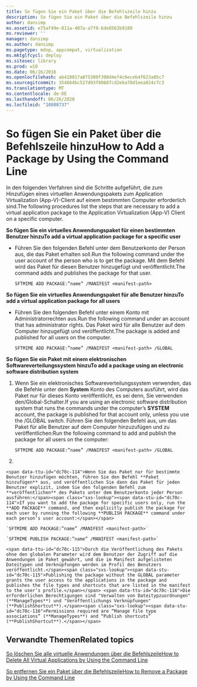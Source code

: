 ```yaml
---
title: So fügen Sie ein Paket über die Befehlszeile hinzu
description: So fügen Sie ein Paket über die Befehlszeile hinzu
author: dansimp
ms.assetid: e75af49e-811a-407a-a7f0-6de8562b9188
ms.reviewer: ''
manager: dansimp
ms.author: dansimp
ms.pagetype: mdop, appcompat, virtualization
ms.mktglfcycl: deploy
ms.sitesec: library
ms.prod: w10
ms.date: 06/16/2016
ms.openlocfilehash: ab418017a075300f308d4ef4c6eceb4f623a05c7
ms.sourcegitcommit: 354664bc527d93f80687cd2eba70d1eea024c7c3
ms.translationtype: MT
ms.contentlocale: de-DE
ms.lasthandoff: 06/26/2020
ms.locfileid: "10808737"
---
```

# <span data-ttu-id="dc70c-103">So fügen Sie ein Paket über die Befehlszeile hinzu</span><span class="sxs-lookup"><span data-stu-id="dc70c-103">How to Add a Package by Using the Command Line</span></span>


<span data-ttu-id="dc70c-104">In den folgenden Verfahren sind die Schritte aufgeführt, die zum Hinzufügen eines virtuellen Anwendungspakets zum Application Virtualization (App-V)-Client auf einem bestimmten Computer erforderlich sind.</span><span class="sxs-lookup"><span data-stu-id="dc70c-104">The following procedures list the steps that are necessary to add a virtual application package to the Application Virtualization (App-V) Client on a specific computer.</span></span>

**<span data-ttu-id="dc70c-105">So fügen Sie ein virtuelles Anwendungspaket für einen bestimmten Benutzer hinzu</span><span class="sxs-lookup"><span data-stu-id="dc70c-105">To add a virtual application package for a specific user</span></span>**

-   <span data-ttu-id="dc70c-106">Führen Sie den folgenden Befehl unter dem Benutzerkonto der Person aus, die das Paket erhalten soll.</span><span class="sxs-lookup"><span data-stu-id="dc70c-106">Run the following command under the user account of the person who is to get the package.</span></span> <span data-ttu-id="dc70c-107">Mit dem Befehl wird das Paket für diesen Benutzer hinzugefügt und veröffentlicht.</span><span class="sxs-lookup"><span data-stu-id="dc70c-107">The command adds and publishes the package for that user.</span></span>

    `SFTMIME ADD PACKAGE:”name” /MANIFEST <manifest-path>`

**<span data-ttu-id="dc70c-108">So fügen Sie ein virtuelles Anwendungspaket für alle Benutzer hinzu</span><span class="sxs-lookup"><span data-stu-id="dc70c-108">To add a virtual application package for all users</span></span>**

-   <span data-ttu-id="dc70c-109">Führen Sie den folgenden Befehl unter einem Konto mit Administratorrechten aus.</span><span class="sxs-lookup"><span data-stu-id="dc70c-109">Run the following command under an account that has administrator rights.</span></span> <span data-ttu-id="dc70c-110">Das Paket wird für alle Benutzer auf dem Computer hinzugefügt und veröffentlicht.</span><span class="sxs-lookup"><span data-stu-id="dc70c-110">The package is added and published for all users on the computer.</span></span>

    `SFTMIME ADD PACKAGE:”name” /MANIFEST <manifest-path> /GLOBAL`

**<span data-ttu-id="dc70c-111">So fügen Sie ein Paket mit einem elektronischen Softwareverteilungssystem hinzu</span><span class="sxs-lookup"><span data-stu-id="dc70c-111">To add a package using an electronic software distribution system</span></span>**

1.  <span data-ttu-id="dc70c-112">Wenn Sie ein elektronisches Softwareverteilungssystem verwenden, das die Befehle unter dem **System** Konto des Computers ausführt, wird das Paket nur für dieses Konto veröffentlicht, es sei denn, Sie verwenden den/Global-Schalter.</span><span class="sxs-lookup"><span data-stu-id="dc70c-112">If you are using an electronic software distribution system that runs the commands under the computer’s **SYSTEM** account, the package is published for that account only, unless you use the /GLOBAL switch.</span></span> <span data-ttu-id="dc70c-113">Führen Sie den folgenden Befehl aus, um das Paket für alle Benutzer auf dem Computer hinzuzufügen und zu veröffentlichen:</span><span class="sxs-lookup"><span data-stu-id="dc70c-113">Run the following command to add and publish the package for all users on the computer:</span></span>

    `SFTMIME ADD PACKAGE:”name” /MANIFEST <manifest-path> /GLOBAL`

2.  

    <span data-ttu-id="dc70c-114">Wenn Sie das Paket nur für bestimmte Benutzer hinzufügen möchten, führen Sie den Befehl **Paket hinzufügen** aus, und veröffentlichen Sie dann das Paket für jeden Benutzer explizit, indem Sie den folgenden Befehl zum **veröffentlichen** des Pakets unter dem Benutzerkonto jeder Person ausführen:</span><span class="sxs-lookup"><span data-stu-id="dc70c-114">If you want to add the package for specific users only, run the **ADD PACKAGE** command, and then explicitly publish the package for each user by running the following **PUBLISH PACKAGE** command under each person’s user account:</span></span>

    `SFTMIME ADD PACKAGE:”name” /MANIFEST <manifest-path>`

    `SFTMIME PUBLISH PACKAGE:”name” /MANIFEST <manifest-path>`

    <span data-ttu-id="dc70c-115">Durch die Veröffentlichung des Pakets ohne den globalen Parameter wird dem Benutzer der Zugriff auf die Anwendungen im Paket gewährt, und die im Manifest aufgelisteten Dateitypen und Verknüpfungen werden im Profil des Benutzers veröffentlicht.</span><span class="sxs-lookup"><span data-stu-id="dc70c-115">Publishing the package without the GLOBAL parameter grants the user access to the applications in the package and publishes the file types and shortcuts that are listed in the manifest to the user’s profile.</span></span> <span data-ttu-id="dc70c-116">Die erforderlichen Berechtigungen sind "Verwalten von Dateitypzuordnungen" (**ManageTypes**) und "Veröffentlichungs Verknüpfungen" (**PublishShortcut**).</span><span class="sxs-lookup"><span data-stu-id="dc70c-116">Permissions required are “Manage file type associations” (**ManageTypes**) and “Publish shortcuts” (**PublishShortcut**).</span></span>

## <span data-ttu-id="dc70c-117">Verwandte Themen</span><span class="sxs-lookup"><span data-stu-id="dc70c-117">Related topics</span></span>


[<span data-ttu-id="dc70c-118">So löschen Sie alle virtuelle Anwendungen über die Befehlszeile</span><span class="sxs-lookup"><span data-stu-id="dc70c-118">How to Delete All Virtual Applications by Using the Command Line</span></span>](how-to-delete-all-virtual-applications-by-using-the-command-line.md)

[<span data-ttu-id="dc70c-119">So entfernen Sie ein Paket über die Befehlszeile</span><span class="sxs-lookup"><span data-stu-id="dc70c-119">How to Remove a Package by Using the Command Line</span></span>](how-to-remove-a-package-by-using-the-command-line.md)

 

 





